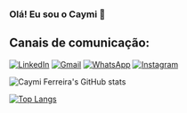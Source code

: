 
### Olá! Eu sou o Caymi 👋

## Canais de comunicação:
[![LinkedIn](https://img.shields.io/badge/LinkedIn-0077B5?style=for-the-badge&logo=linkedin&logoColor=white)](https://www.linkedin.com/in/caymiferreira/)
[![Gmail](https://img.shields.io/badge/Gmail-D14836?style=for-the-badge&logo=gmail&logoColor=white)](caymiferreira@gmail.com)
[![WhatsApp](https://img.shields.io/badge/WhatsApp-25D366?style=for-the-badge&logo=whatsapp&logoColor=white)](https://api.whatsapp.com/send/?phone=5582998313705&text&type=phone_number&app_absent=0)
[![Instagram](https://img.shields.io/badge/Instagram-E4405F?style=for-the-badge&logo=instagram&logoColor=white)](https://www.instagram.com/caymiferreira/)


![Caymi Ferreira's GitHub stats](https://github-readme-stats.vercel.app/api?username=caymiferreira&show_icons=true&theme=dracula)

[![Top Langs](https://github-readme-stats.vercel.app/api/top-langs/?username=caymiferreira&layout=compact&langs_count=16&theme=dracula)](https://github.com/caymiferreira/github-readme-stats)

